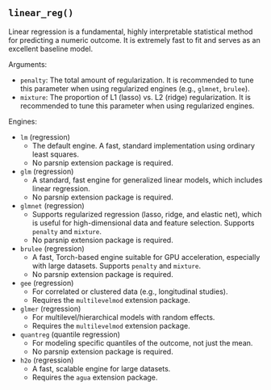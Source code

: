 ## `linear_reg()`

Linear regression is a fundamental, highly interpretable statistical method for predicting a numeric outcome. It is extremely fast to fit and serves as an excellent baseline model.

Arguments:
* `penalty`: The total amount of regularization. It is recommended to tune this parameter when using regularized engines (e.g., `glmnet`, `brulee`).
* `mixture`: The proportion of L1 (lasso) vs. L2 (ridge) regularization. It is recommended to tune this parameter when using regularized engines.

Engines:
* `lm` (regression)
    - The default engine. A fast, standard implementation using ordinary least squares.
    - No parsnip extension package is required.
* `glm` (regression)
    - A standard, fast engine for generalized linear models, which includes linear regression.
    - No parsnip extension package is required.
* `glmnet` (regression)
    - Supports regularized regression (lasso, ridge, and elastic net), which is useful for high-dimensional data and feature selection. Supports `penalty` and `mixture`.
    - No parsnip extension package is required.
* `brulee` (regression)
    - A fast, Torch-based engine suitable for GPU acceleration, especially with large datasets. Supports `penalty` and `mixture`.
    - No parsnip extension package is required.
* `gee` (regression)
    - For correlated or clustered data (e.g., longitudinal studies).
    - Requires the `multilevelmod` extension package.
* `glmer` (regression)
    - For multilevel/hierarchical models with random effects.
    - Requires the `multilevelmod` extension package.
* `quantreg` (quantile regression)
    - For modeling specific quantiles of the outcome, not just the mean.
    - No parsnip extension package is required.
* `h2o` (regression)
    - A fast, scalable engine for large datasets.
    - Requires the `agua` extension package.

